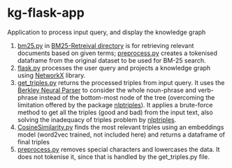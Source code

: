 # kg-flask-app
Application to process input query, and display the knowledge graph

1. [bm25.py](https://github.com/DroidRonin/kg-flask-app/blob/main/BM25-Retreival/bm25.py) in [BM25-Retreival directory](https://github.com/DroidRonin/kg-flask-app/blob/main/BM25-Retreival/) is for retrieving relevant documents based on given terms; [preprocess.py](https://github.com/DroidRonin/kg-flask-app/blob/main/BM25-Retreival/preprocess.py) creates a tokenised dataframe from the original dataset to be used for BM-25 search. 
2. [flask.py](https://github.com/DroidRonin/kg-flask-app/blob/main/flask.py) processes the user query and projects a knowledge graph using [NetworkX](https://networkx.org/) library.
3. [get_triples.py](https://github.com/DroidRonin/kg-flask-app/blob/main/get_triples.py) returns the processed triples from input query. It uses the [Berkley Neural Parser](https://parser.kitaev.io/) to consider the whole noun-phrase and verb-phrase instead of the bottom-most node of the tree (overcoming the limitation offered by the package [nlptriples](https://pypi.org/project/nlptriples/)).  It applies a brute-force method to get all the triples (good and bad) from the input text, also solving the inadequacy of triples problem by [nlptriples](https://pypi.org/project/nlptriples/). 
4. [CosineSimilarity.py](https://github.com/DroidRonin/kg-flask-app/blob/main/CosineSimilarity.py) finds the most relevant triples using an embeddings model (word2vec trained, not included here) and returns a dataframe of final triples 
5. [preprocess.py](https://github.com/DroidRonin/kg-flask-app/blob/main/preprocess.py) removes special characters and lowercases the data. It does not tokenise it, since that is handled by the get_triples.py file.  
